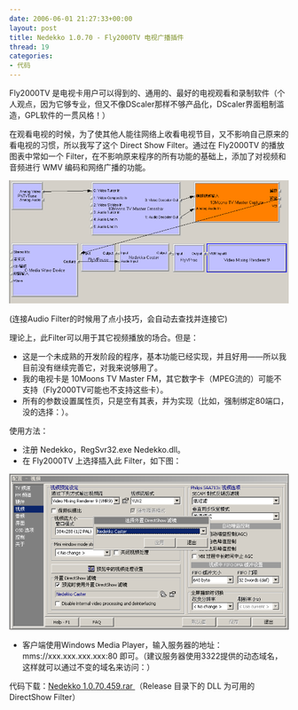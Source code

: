 ```yaml
---
date: 2006-06-01 21:27:33+00:00
layout: post
title: Nedekko 1.0.70 - Fly2000TV 电视广播插件
thread: 19
categories:
- 代码
---
```


Fly2000TV 是电视卡用户可以得到的、通用的、最好的电视观看和录制软件（个人观点，因为它够专业，但又不像DScaler那样不够产品化，DScaler界面粗制滥造，GPL软件的一贯风格！）

  


在观看电视的时候，为了使其他人能往网络上收看电视节目，又不影响自己原来的看电视的习惯，所以我写了这个 Direct Show Filter。通过在 Fly2000TV 的播放图表中常如一个 Filter，在不影响原来程序的所有功能的基础上，添加了对视频和音频进行 WMV 编码和网络广播的功能。

<!-- more -->  


[![](/assets/Nedekko.gif)](/assets/Nedekko.gif)

  


  


(连接Audio Filter的时候用了点小技巧，会自动去查找并连接它)

  


理论上，此Filter可以用于其它视频播放的场合。但是：

  


  * 这是一个未成熟的开发阶段的程序，基本功能已经实现，并且好用——所以我目前没有继续完善它，对我来说够用了。
  * 我的电视卡是 10Moons TV Master FM，其它数字卡（MPEG流的）可能不支持（Fly2000TV可能也不支持这些卡）。
  * 所有的参数设置属性页，只是空有其表，并为实现（比如，强制绑定80端口，没的选择：）。

使用方法：

  


  * 注册 Nedekko，RegSvr32.exe Nedekko.dll。
  * 在 Fly2000TV 上选择插入此 Filter，如下图：

[![](/assets/Nedekko2.gif)](/assets/Nedekko2.gif)

  


  


  * 客户端使用Windows Media Player，输入服务器的地址：mms://xxx.xxx.xxx.xxx:80 即可。（建议服务器使用3322提供的动态域名，这样就可以通过不变的域名来访问：）

代码下载：[Nedekko 1.0.70.459.rar ](/assets/Nedekko%201.0.70.459.rar)（Release 目录下的 DLL 为可用的 DirectShow Filter）

  

